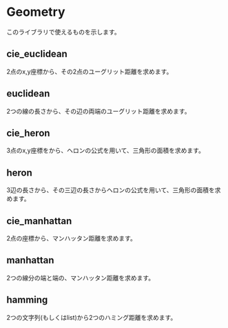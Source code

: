 # Geometry
このライブラリで使えるものを示します。<br>
## cie_euclidean
2点のx,y座標から、その2点のユーグリット距離を求めます。
## euclidean
2つの線の長さから、その辺の両端のユーグリット距離を求めます。
## cie_heron
3点のx,y座標をから、ヘロンの公式を用いて、三角形の面積を求めます。
## heron
3辺の長さから、その三辺の長さからヘロンの公式を用いて、三角形の面積を求めます。
## cie_manhattan
2点の座標から、マンハッタン距離を求めます。
## manhattan
2つの線分の端と端の、マンハッタン距離を求めます。
## hamming
2つの文字列(もしくはlist)から2つのハミング距離を求めます。
